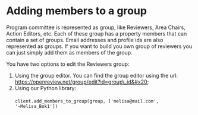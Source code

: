# Adding members to a group

Program committee is represented as group, like Reviewers, Area Chairs, Action Editors, etc. Each of these group has a property members that can contain a set of groups. Email addresses and profile ids are also represented as groups. If you want to build you own group of reviewers you can just simply add them as members of the group.

You have two options to edit the Reviewers group:

1. Using the group editor. You can find the group editor using the url: https://openreview.net/group/edit?id=group\_id&#x20;
2. Using our Python library:\
   \
   `client.add_members_to_group(group, ['melisa@mail.com', '~Melisa_Bok1'])`

